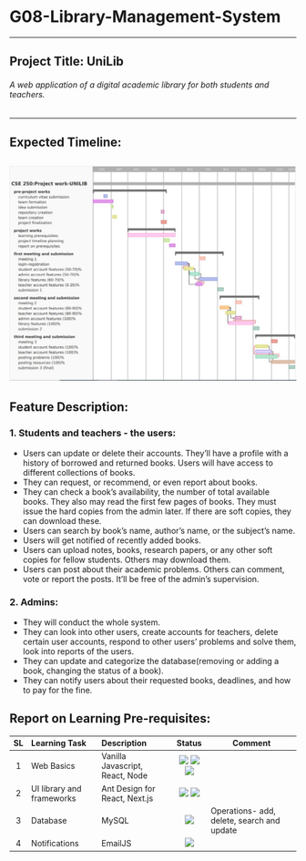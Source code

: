 # G08-Library-Management-System
-------------
## Project Title: UniLib  
###### A web application of a digital academic library for both students and teachers. 
----------------------------
## Expected Timeline:
![Gantt chart](gantt_chart.jpg)
--------------
## Feature Description:
### 1. Students and teachers - the users:
* Users can update or delete their accounts. They’ll have a profile with a history of borrowed and returned books. Users will have access to different collections of books.
* They can request, or recommend, or even report about books.
* They can check a book’s availability, the number of total available books. They also may read the first few pages of books. They must issue the hard copies from the admin later. If there are soft copies, they can download these.
* Users can search by book’s name, author’s name, or the subject’s name.
* Users will get notified of recently added books.
* Users can upload notes, books, research papers, or any other soft copies for fellow students. Others may download them.
* Users can post about their academic problems. Others can comment, vote or report the posts. It’ll be free of the admin’s supervision.
### 2. Admins:
* They will conduct the whole system.
* They can look into other users, create accounts for teachers, delete certain user accounts, respond to other users’ problems and solve them, look into reports of the users.
* They can update and categorize the database(removing or adding a book, changing the status of a book). 
* They can notify users about their requested books, deadlines, and how to pay for the fine.
## Report on Learning Pre-requisites:
SL | Learning Task | Description | Status | Comment |
:-:|:--------------|:------------|:------:|---------|
1| Web Basics    | Vanilla Javascript, React, Node | ![ ](https://img.shields.io/badge/Vanilla%20Javascript-Learned-success) ![](https://img.shields.io/badge/React-June%201-critical) ![](https://img.shields.io/badge/Node-June%2015-critical)
2| UI library and frameworks | Ant Design for React, Next.js | ![](https://img.shields.io/badge/Ant-July%201-inactive) ![](https://img.shields.io/badge/Express-June%2015-inactive)
3| Database | MySQL | ![](https://img.shields.io/badge/%20MySQL-Dcember%201-critical) | Operations- add, delete, search and update
4| Notifications | EmailJS | ![](https://img.shields.io/badge/%20EmailJS-September%2020-important)
